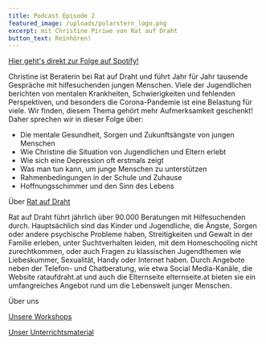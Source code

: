 ```yaml
---
title: Podcast Episode 2
featured_image: /uploads/polarstern_logo.png
excerpt: mit Christine Piriwe von Rat auf Draht
button_text: Reinhören!
---
```

[Hier geht's direkt zur Folge auf Spotify!](https://open.spotify.com/episode/3OFIuJNcpsfcxzjKWaVmIY)

Christine ist Beraterin bei Rat auf Draht und führt Jahr für Jahr tausende Gespräche mit hilfesuchenden jungen Menschen. Viele der Jugendlichen berichten von mentalen Krankheiten, Schwierigkeiten und fehlenden Perspektiven, und besonders die Corona-Pandemie ist eine Belastung für viele. Wir finden, diesem Thema gehört mehr Aufmerksamkeit geschenkt! Daher sprechen wir in dieser Folge über:

* Die mentale Gesundheit, Sorgen und Zukunftsängste von jungen Menschen
* Wie Christine die Situation von Jugendlichen und Eltern erlebt
* Wie sich eine Depression oft erstmals zeigt
* Was man tun kann, um junge Menschen zu unterstützen
* Rahmenbedingungen in der Schule und Zuhause
* Hoffnungsschimmer und den Sinn des Lebens

Über [Rat auf Draht](rataufdraht.at)

Rat auf Draht führt jährlich über 90.000 Beratungen mit Hilfesuchenden durch. Hauptsächlich sind das Kinder und Jugendliche, die Ängste, Sorgen oder andere psychische Probleme haben, Streitigkeiten und Gewalt in der Familie erleben, unter Suchtverhalten leiden, mit dem Homeschooling nicht zurechtkommen, oder auch Fragen zu klassischen Jugendthemen wie Liebeskummer, Sexualität, Handy oder Internet haben. Durch Angebote neben der Telefon- und Chatberatung, wie etwa Social Media-Kanäle, die Website rataufdraht.at und auch die Elternseite elternseite.at bieten sie ein umfangreiches Angebot rund um die Lebenswelt junger Menschen.



Über uns

[Unsere Workshops](https://www.polarstern.me/workshops)

[Unser Unterrichtsmaterial](https://eduki.com/de/autor/1208601/polarstern-1/materialien)
